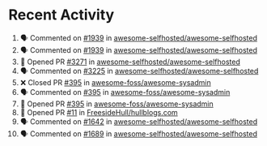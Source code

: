 # Recent Activity 

<!--START_SECTION:activity-->
1. 🗣 Commented on [#1939](https://github.com/awesome-selfhosted/awesome-selfhosted/issues/1939) in [awesome-selfhosted/awesome-selfhosted](https://github.com/awesome-selfhosted/awesome-selfhosted)
2. 🗣 Commented on [#1939](https://github.com/awesome-selfhosted/awesome-selfhosted/issues/1939) in [awesome-selfhosted/awesome-selfhosted](https://github.com/awesome-selfhosted/awesome-selfhosted)
3. 💪 Opened PR [#3271](https://github.com/awesome-selfhosted/awesome-selfhosted/pull/3271) in [awesome-selfhosted/awesome-selfhosted](https://github.com/awesome-selfhosted/awesome-selfhosted)
4. 🗣 Commented on [#3225](https://github.com/awesome-selfhosted/awesome-selfhosted/issues/3225) in [awesome-selfhosted/awesome-selfhosted](https://github.com/awesome-selfhosted/awesome-selfhosted)
5. ❌ Closed PR [#395](https://github.com/awesome-foss/awesome-sysadmin/pull/395) in [awesome-foss/awesome-sysadmin](https://github.com/awesome-foss/awesome-sysadmin)
6. 🗣 Commented on [#395](https://github.com/awesome-foss/awesome-sysadmin/issues/395) in [awesome-foss/awesome-sysadmin](https://github.com/awesome-foss/awesome-sysadmin)
7. 💪 Opened PR [#395](https://github.com/awesome-foss/awesome-sysadmin/pull/395) in [awesome-foss/awesome-sysadmin](https://github.com/awesome-foss/awesome-sysadmin)
8. 💪 Opened PR [#11](https://github.com/FreesideHull/hullblogs.com/pull/11) in [FreesideHull/hullblogs.com](https://github.com/FreesideHull/hullblogs.com)
9. 🗣 Commented on [#1642](https://github.com/awesome-selfhosted/awesome-selfhosted/issues/1642) in [awesome-selfhosted/awesome-selfhosted](https://github.com/awesome-selfhosted/awesome-selfhosted)
10. 🗣 Commented on [#1689](https://github.com/awesome-selfhosted/awesome-selfhosted/issues/1689) in [awesome-selfhosted/awesome-selfhosted](https://github.com/awesome-selfhosted/awesome-selfhosted)
<!--END_SECTION:activity-->

